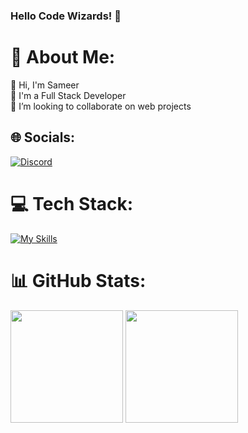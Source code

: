 ### Hello Code Wizards! 🧙

<!--
**sameer-soni/sameer-soni** is a ✨ _special_ ✨ repository because its `README.md` (this file) appears on your GitHub profile.

Here are some ideas to get you started:

- 🔭 I’m currently working on ...
- 🌱 I’m currently learning ...
- 👯 I’m looking to collaborate on ...
- 🤔 I’m looking for help with ...
- 💬 Ask me about ...
- 📫 How to reach me: ...
- 😄 Pronouns: ...
- ⚡ Fun fact: ...
-->
# 💫 About Me:
👋 Hi, I'm Sameer<br>💼 I'm a Full Stack Developer<br>👯 I’m looking to collaborate on web projects


## 🌐 Socials:
[![Discord](https://skillicons.dev/icons?i=discord)](https://discord.com/users/1109745749111091230) 

# 💻 Tech Stack:
[![My Skills](https://skillicons.dev/icons?i=react,js,nodejs,expressjs,mongodb,typescript)](https://skillicons.dev)

# 📊 GitHub Stats:
<p>
  <img height="180em" src="https://github-readme-stats.vercel.app/api?username=sameer-soni&show_icons=true&theme=radical&include_all_commits=false&count_private=true"/>
  <img height="180em" src="https://github-readme-stats.vercel.app/api/top-langs/?username=sameer-soni&theme=radical&layout=compact"/>
</p>


<!-- Proudly created with GPRM ( https://gprm.itsvg.in ) -->
